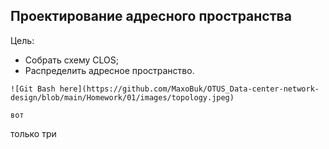 ## Проектирование адресного пространства

Цель:

 - Собрать схему CLOS;
 - Распределить адресное пространство.



```
![Git Bash here](https://github.com/MaxoBuk/OTUS_Data-center-network-design/blob/main/Homework/01/images/topology.jpeg)
```

````
вот
````
только три
